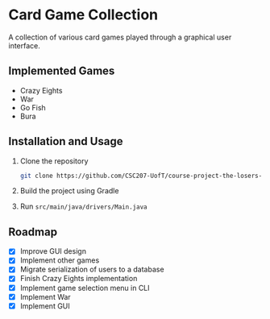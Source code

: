 # Card Game Collection

A collection of various card games played through a graphical user interface.



## Implemented Games

* Crazy Eights
* War
* Go Fish
* Bura



## Installation and Usage

1. Clone the repository

   ```sh
   git clone https://github.com/CSC207-UofT/course-project-the-losers-club
   ```

2. Build the project using Gradle
3. Run `src/main/java/drivers/Main.java`



## Roadmap

* [x] Improve GUI design 
* [x] Implement other games
* [x] Migrate serialization of users to a database
* [x] Finish Crazy Eights implementation
* [x] Implement game selection menu in CLI
* [x] Implement War
* [x] Implement GUI
